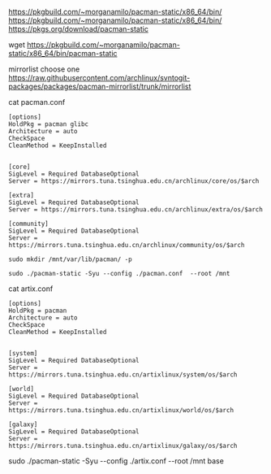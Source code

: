 https://pkgbuild.com/~morganamilo/pacman-static/x86_64/bin/  
https://pkgbuild.com/~morganamilo/pacman-static/x86_64/bin/   
https://pkgs.org/download/pacman-static  

wget https://pkgbuild.com/~morganamilo/pacman-static/x86_64/bin/pacman-static  

mirrorlist choose one  
https://raw.githubusercontent.com/archlinux/svntogit-packages/packages/pacman-mirrorlist/trunk/mirrorlist  

cat pacman.conf
```
[options]
HoldPkg = pacman glibc
Architecture = auto
CheckSpace
CleanMethod = KeepInstalled


[core]
SigLevel = Required DatabaseOptional
Server = https://mirrors.tuna.tsinghua.edu.cn/archlinux/core/os/$arch

[extra]
SigLevel = Required DatabaseOptional
Server = https://mirrors.tuna.tsinghua.edu.cn/archlinux/extra/os/$arch

[community]
SigLevel = Required DatabaseOptional
Server = https://mirrors.tuna.tsinghua.edu.cn/archlinux/community/os/$arch
```

```
sudo mkdir /mnt/var/lib/pacman/ -p
```
```
sudo ./pacman-static -Syu --config ./pacman.conf  --root /mnt
```


cat artix.conf   
```
[options]
HoldPkg = pacman 
Architecture = auto
CheckSpace
CleanMethod = KeepInstalled


[system]
SigLevel = Required DatabaseOptional
Server = https://mirrors.tuna.tsinghua.edu.cn/artixlinux/system/os/$arch

[world]
SigLevel = Required DatabaseOptional
Server = https://mirrors.tuna.tsinghua.edu.cn/artixlinux/world/os/$arch

[galaxy]
SigLevel = Required DatabaseOptional
Server = https://mirrors.tuna.tsinghua.edu.cn/artixlinux/galaxy/os/$arch
```

sudo ./pacman-static -Syu --config ./artix.conf  --root /mnt  base


